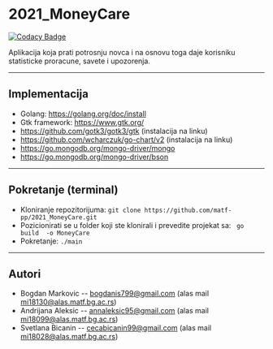 # 2021_MoneyCare

[![Codacy Badge](https://api.codacy.com/project/badge/Grade/c204bae7b16b4a519a409bb06df2ba2d)](https://app.codacy.com/gh/matf-pp/2021_MoneyCare?utm_source=github.com&utm_medium=referral&utm_content=matf-pp/2021_MoneyCare&utm_campaign=Badge_Grade_Settings)

Aplikacija koja prati potrosnju novca i na osnovu toga daje korisniku statisticke proracune,  savete i upozorenja.
***
## Implementacija
* Golang: <https://golang.org/doc/install>   
* Gtk framework: <https://www.gtk.org/>   
* <https://github.com/gotk3/gotk3/gtk>  (instalacija na linku)
* <https://github.com/wcharczuk/go-chart/v2>  (instalacija na linku)
* <https://go.mongodb.org/mongo-driver/mongo>
* <https://go.mongodb.org/mongo-driver/bson>
***
## Pokretanje (terminal)
* Kloniranje repozitorijuma:
 `git clone https://github.com/matf-pp/2021_MoneyCare.git` 
* Pozicionirati se u folder koji ste klonirali i prevedite projekat sa: 
 ` go build  -o MoneyCare` 
* Pokretanje:
 `./main` 
***
## Autori
* Bogdan Markovic -- bogdanis799@gmail.com (alas mail mi18130@alas.matf.bg.ac.rs)
* Andrijana Aleksic -- annaleksic95@gmail.com (alas mail mi18099@alas.matf.bg.ac.rs)
* Svetlana Bicanin -- cecabicanin99@gmail.com (alas mail mi18028@alas.matf.bg.ac.rs)





